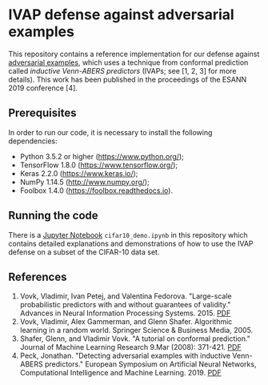 # IVAP defense against adversarial examples

This repository contains a reference implementation for our defense against [adversarial examples](https://adversarial-ml-tutorial.org/introduction/), which uses a technique from conformal prediction called *inductive Venn-ABERS predictors* (IVAPs; see [1, 2, 3] for more details). This work has been published in the proceedings of the ESANN 2019 conference [4].

## Prerequisites

In order to run our code, it is necessary to install the following dependencies:

* Python 3.5.2 or higher (https://www.python.org/);
* TensorFlow 1.8.0 (https://www.tensorflow.org/);
* Keras 2.2.0 (https://www.keras.io/);
* NumPy 1.14.5 (http://www.numpy.org/);
* Foolbox 1.4.0 (https://foolbox.readthedocs.io).

## Running the code

There is a [Jupyter Notebook](https://jupyter.org/) `cifar10_demo.ipynb` in this repository which contains detailed explanations and demonstrations of how to use the IVAP defense on a subset of the CIFAR-10 data set.

## References

1. Vovk, Vladimir, Ivan Petej, and Valentina Fedorova. "Large-scale probabilistic predictors with and without guarantees of validity." Advances in Neural Information Processing Systems. 2015. [PDF](https://papers.nips.cc/paper/5805-large-scale-probabilistic-predictors-with-and-without-guarantees-of-validity.pdf)
2. Vovk, Vladimir, Alex Gammerman, and Glenn Shafer. Algorithmic learning in a random world. Springer Science & Business Media, 2005.
3. Shafer, Glenn, and Vladimir Vovk. "A tutorial on conformal prediction." Journal of Machine Learning Research 9.Mar (2008): 371-421. [PDF](http://www.jmlr.org/papers/volume9/shafer08a/shafer08a.pdf)
4. Peck, Jonathan. "Detecting adversarial examples with inductive Venn-ABERS predictors." European Symposium on Artificial Neural Networks, Computational Intelligence and Machine Learning. 2019. [PDF](https://biblio.ugent.be/publication/8622378/file/8622388.pdf)
